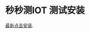# 秒秒测IOT 测试安装

[最新点击安装][install].







[install]: itms-services://?action=download-manifest&url=https://github.com/zhouliangshun/MMC/raw/master/manifest.plist
